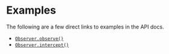 # Examples

The following are a few direct links to examples in the API docs.

+ [`Observer.observe()`](/observer/v1/api/observe.md#usage)
+ [`Observer.intercept()`](/observer/v1/api/intercept.md#usage)
